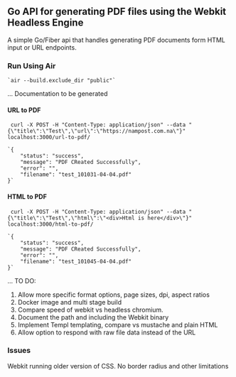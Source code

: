 ## Go API for generating PDF files using the Webkit Headless Engine

A simple Go/Fiber api that handles generating PDF documents form HTML input or URL endpoints.

### Run Using Air

    `air --build.exclude_dir "public"`

... Documentation to be generated

#### URL to PDF

     curl -X POST -H "Content-Type: application/json" --data "{\"title\":\"Test\",\"url\":\"https://nampost.com.na\"}" localhost:3000/url-to-pdf/

    `{
        "status": "success",
        "message": "PDF CReated Successfully",
        "error": "",
        "filename": "test_101031-04-04.pdf"
    }`


#### HTML to PDF

     curl -X POST -H "Content-Type: application/json" --data "{\"title\":\"Test\",\"html\":\"<div>Html is here</div>\"}" localhost:3000/html-to-pdf/

    `{
        "status": "success",
        "message": "PDF CReated Successfully",
        "error": "",
        "filename": "test_101045-04-04.pdf"
    }`




... TO DO:

1. Allow more specific format options, page sizes, dpi, aspect ratios
2. Docker image and multi stage build
3. Compare speed of webkit vs headless chromium.
4. Document the path and including the Webkit binary
5. Implement Templ templating, compare vs mustache and plain HTML
6. Allow option to respond with raw file data instead of the URL

### Issues

Webkit running older version of CSS. No border radius and other limitations
